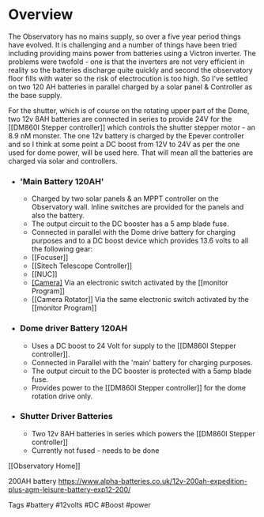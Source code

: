 
# Overview
The Observatory has no mains supply, so over a five year period things have evolved. It is challenging and a number of things have been tried including providing mains power from batteries using a Victron inverter. The problems were twofold - one is that the inverters are not very efficient in reality so the batteries discharge quite quickly and second the observatory floor fills with water so the risk of electrocution is too high. So I've settled on two 120 AH batteries in parallel charged by a solar panel & Controller as the base supply. 

For the shutter, which is of course on the rotating upper part of the Dome, two 12v 8AH batteries are connected in series to provide 24V for the [[DM860I Stepper controller]] which controls the shutter stepper motor - an 8.9 nM monster.  The one 12v battery is charged by the Epever controller and so I think at some point a DC boost from 12V to 24V as per the one used for dome power, will be used here. That will mean all the batteries are charged via solar and controllers.

- ### 'Main Battery 120AH'
	- Charged by two solar panels & an MPPT controller on the Observatory wall. Inline switches are provided for the panels and also the battery.
	- The output circuit to the DC booster has a 5 amp blade fuse.
	- Connected in parallel with the Dome drive battery for charging purposes and to a DC boost device which provides 13.6 volts to all the following gear:
	- [[Focuser]]
	- [[Sitech Telescope Controller]]
	- [[NUC]]
	- [[Camera]](s) Via an electronic switch activated by the [[monitor Program]]
	- [[Camera Rotator]] Via the same electronic switch activated by the [[monitor Program]]

- ### Dome driver Battery 120AH
	- Uses a DC boost to 24 Volt for supply to the [[DM860I Stepper controller]].
	- Connected in Parallel with the 'main' battery for charging purposes.
	- The output circuit to the DC booster is protected with a 5amp blade fuse.
	- Provides power to the [[DM860I Stepper controller]] for the dome rotation drive only.
	
- ### Shutter Driver Batteries
	- Two 12v 8AH batteries in series which powers the [[DM860I Stepper controller]]
	- Currently not fused - needs to be done
	
[[Observatory Home]]

200AH battery
https://www.alpha-batteries.co.uk/12v-200ah-expedition-plus-agm-leisure-battery-exp12-200/


Tags
#battery #12volts #DC #Boost #power 